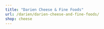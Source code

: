 ```yaml
---
title: "Darien Cheese & Fine Foods"
url: /darien/darien-cheese-and-fine-foods/
shop: cheese
---
```


